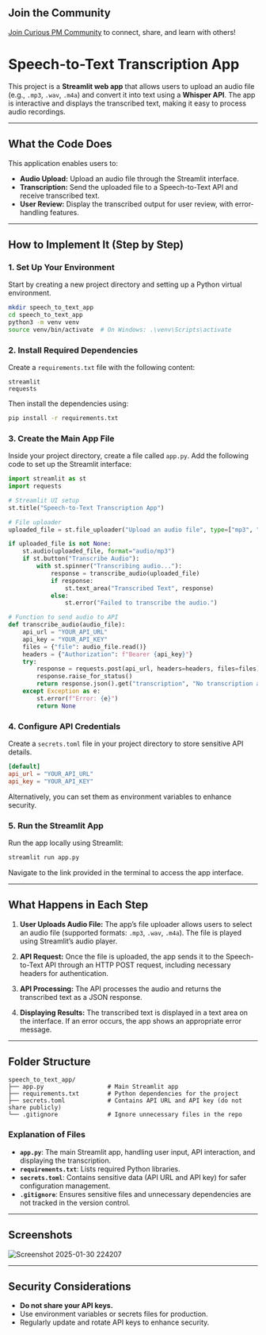 ## Join the Community
[Join Curious PM Community](https://curious.pm) to connect, share, and learn with others!

# Speech-to-Text Transcription App

This project is a **Streamlit web app** that allows users to upload an audio file (e.g., `.mp3`, `.wav`, `.m4a`) and convert it into text using a **Whisper API**. The app is interactive and displays the transcribed text, making it easy to process audio recordings.

---

## What the Code Does
This application enables users to:

- **Audio Upload:** Upload an audio file through the Streamlit interface.
- **Transcription:** Send the uploaded file to a Speech-to-Text API and receive transcribed text.
- **User Review:** Display the transcribed output for user review, with error-handling features.

---

## How to Implement It (Step by Step)

### 1. Set Up Your Environment
Start by creating a new project directory and setting up a Python virtual environment.
```bash
mkdir speech_to_text_app
cd speech_to_text_app
python3 -m venv venv
source venv/bin/activate  # On Windows: .\venv\Scripts\activate
```

### 2. Install Required Dependencies
Create a `requirements.txt` file with the following content:
```
streamlit
requests
```
Then install the dependencies using:
```bash
pip install -r requirements.txt
```

### 3. Create the Main App File
Inside your project directory, create a file called `app.py`. Add the following code to set up the Streamlit interface:

```python
import streamlit as st
import requests

# Streamlit UI setup
st.title("Speech-to-Text Transcription App")

# File uploader
uploaded_file = st.file_uploader("Upload an audio file", type=["mp3", "wav", "m4a"])

if uploaded_file is not None:
    st.audio(uploaded_file, format="audio/mp3")
    if st.button("Transcribe Audio"):
        with st.spinner("Transcribing audio..."):
            response = transcribe_audio(uploaded_file)
            if response:
                st.text_area("Transcribed Text", response)
            else:
                st.error("Failed to transcribe the audio.")

# Function to send audio to API
def transcribe_audio(audio_file):
    api_url = "YOUR_API_URL"
    api_key = "YOUR_API_KEY"
    files = {"file": audio_file.read()}
    headers = {"Authorization": f"Bearer {api_key}"}
    try:
        response = requests.post(api_url, headers=headers, files=files)
        response.raise_for_status()
        return response.json().get("transcription", "No transcription available.")
    except Exception as e:
        st.error(f"Error: {e}")
        return None
```

### 4. Configure API Credentials
Create a `secrets.toml` file in your project directory to store sensitive API details.
```toml
[default]
api_url = "YOUR_API_URL"
api_key = "YOUR_API_KEY"
```
Alternatively, you can set them as environment variables to enhance security.

### 5. Run the Streamlit App
Run the app locally using Streamlit:
```bash
streamlit run app.py
```
Navigate to the link provided in the terminal to access the app interface.

---

## What Happens in Each Step

1. **User Uploads Audio File:** The app’s file uploader allows users to select an audio file (supported formats: `.mp3`, `.wav`, `.m4a`). The file is played using Streamlit’s audio player.

2. **API Request:** Once the file is uploaded, the app sends it to the Speech-to-Text API through an HTTP POST request, including necessary headers for authentication.

3. **API Processing:** The API processes the audio and returns the transcribed text as a JSON response.

4. **Displaying Results:** The transcribed text is displayed in a text area on the interface. If an error occurs, the app shows an appropriate error message.

---

## Folder Structure
```
speech_to_text_app/
├── app.py                  # Main Streamlit app
├── requirements.txt        # Python dependencies for the project
├── secrets.toml            # Contains API URL and API key (do not share publicly)
└── .gitignore              # Ignore unnecessary files in the repo
```

### Explanation of Files
- **`app.py`**: The main Streamlit app, handling user input, API interaction, and displaying the transcription.
- **`requirements.txt`**: Lists required Python libraries.
- **`secrets.toml`**: Contains sensitive data (API URL and API key) for safer configuration management.
- **`.gitignore`**: Ensures sensitive files and unnecessary dependencies are not tracked in the version control.

---

## Screenshots
![Screenshot 2025-01-30 224207](https://github.com/user-attachments/assets/2bea5459-eb4c-49b0-a660-e0b8d80760af)

---

## Security Considerations
- **Do not share your API keys.**
- Use environment variables or secrets files for production.
- Regularly update and rotate API keys to enhance security.

